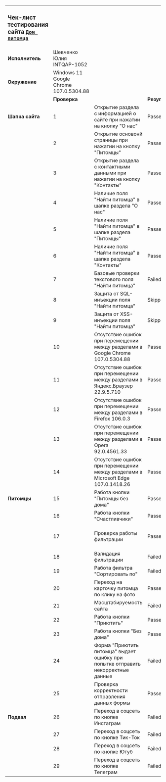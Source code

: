 | | | | | |
|-|-|-|-|-|
|<h3>**Чек-лист тестирования сайта [`Дом питомца`](http://130.193.37.179/app/pets)**</h3> | | | | |
|**Исполнитель**|Шевченко Юлия INTQAP-1052| | | |
|**Окружение**|Windows 11 Google Chrome 107.0.5304.88| | | |
| |**Проверка**| |**Результат**|**Комментарий**|
|**Шапка сайта**|1|Открытие раздела с информацией о сайте при нажатии на кнопку "О нас"|Passed| |
| |2|Открытие основонй страницы при нажатии на кнопку "Питомцы"|Passed| |
| |3|Открытие раздела с контактными данными при нажатии на кнопку "Контакты"|Passed| |
| |4|Наличие поля "Найти питомца" в шапке раздела "О нас"|Passed| |
| |5|Наличие поля "Найти питомца" в шапке раздела "Питомцы"|Passed| |
| |6|Наличие поля "Найти питомца" в шапке раздела "Контакты"|Passed| |
| |7|Базовые проверки текстового поля "Найти питомца"|Failed|BR-009, BR-010, BR-011|
| |8|Защита от SQL-инъекции поля "Найти питомца"|Skipped| |
| |9|Защита от XSS-инъекции поля "Найти питомца"|Skipped| |
| |10|Отсутствие ошибок при перемещении между разделами в Google Chrome 107.0.5304.88|Passed| |
| |11|Отсутствие ошибок при перемещении между разделами в Яндекс.Браузер 22.9.5.710|Passed| |
| |12|Отсутствие ошибок при перемещении между разделами в Firefox 106.0.3|Passed| |
| |13|Отсутствие ошибок при перемещении между разделами в Opera 92.0.4561.33|Passed| |
| |14|Отсутствие ошибок при перемещении между разделами в Microsoft Edge 107.0.1418.26|Passed| |
|**Питомцы**|15|Работа кнопки "Питомцы без дома"|Passed| |
| |16|Работа кнопки "Счастливчики"|Passed| |
| |17|Проверка работы фильтрации|Passed|[Pairwise данные для проверки фильтрации](https://github.com/schevcha/project-10.6/blob/main/pairwise-data.csv)|
| |18|Валидация фильтрации|Failed|BR-001, BR-002 BR-004|
| |19|Работа фильтра "Сортировать по"|Failed|BR-005, BR-006, BR-007|
| |20|Переход на карточку питомца по клику на фото |Passed| |
| |21|Масштабируемость сайта|Failed|BR-008|
| |22|Работа кнопки "Приютить"|Passed| |
| |23|Работа кнопки "Без дома"|Passed| |
| |24|Форма "Приютить питомца" выдает ошибку при попытке отправить некорректные данные|Failed|BR-014|
| |25|Проверка корректности отправления данных формы|Passed|[Коллекция в Postman](https://github.com/schevcha/project-10.6/blob/main/postman-collection.json)|
|**Подвал**|26|Переход в соцсеть по кнопке Инстаграм|Failed|BR-012|
| |27|Переход в соцсеть по кнопке Тик-Ток|Failed| |
| |28|Переход в соцсеть по кнопке Ютуб|Failed| |
| |29|Переход в соцсеть по кнопке Телеграм|Failed| |
